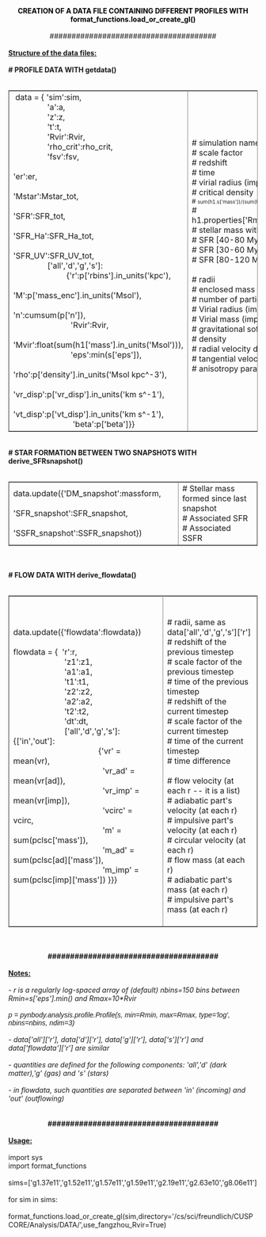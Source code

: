 <div>
<div style="text-align:center"><b><span style="color:rgb(0,0,0)">CREATION OF A DATA FILE CONTAINING DIFFERENT PROFILES WITH format_functions.load_or_create_gl()</span><br>
<br>
</b>######################################<br>
</div>
<br>
<b><u>Structure of the data files: </u><br>
</b><br>
<b># PROFILE DATA WITH getdata()</b><br>
<br>
<table border="1" bordercolor="#888" cellspacing="0" style="border-collapse:collapse;border-color:rgb(136,136,136);border-width:1px">
<tbody>
<tr>
<td style="width:372px;height:384px">&nbsp;data = { 'sim':sim,<br>
<span>&nbsp;&nbsp; &nbsp;</span><span>&nbsp;&nbsp; &nbsp;</span><span>&nbsp;&nbsp; &nbsp;</span><span>&nbsp;&nbsp;&nbsp; </span>'a':a,&nbsp;&nbsp;&nbsp;&nbsp;&nbsp;&nbsp;&nbsp;&nbsp;&nbsp;&nbsp; <br>
&nbsp;<span>&nbsp;&nbsp; &nbsp;</span><span>&nbsp;&nbsp; &nbsp;</span><span>&nbsp;&nbsp; &nbsp;</span><span>&nbsp;&nbsp; </span>'z':z,&nbsp;&nbsp;&nbsp;&nbsp;&nbsp;&nbsp; <br>
<span>&nbsp;&nbsp; &nbsp;</span><span>&nbsp;&nbsp; &nbsp;</span><span>&nbsp;&nbsp; &nbsp;</span><span>&nbsp;&nbsp; &nbsp;</span>'t':t,&nbsp;&nbsp;&nbsp;&nbsp;&nbsp;&nbsp;&nbsp;&nbsp;&nbsp;&nbsp;&nbsp;&nbsp;&nbsp; <br>
<span>&nbsp;&nbsp; &nbsp;</span><span>&nbsp;&nbsp; &nbsp;</span><span>&nbsp;&nbsp; &nbsp;</span><span>&nbsp;&nbsp;&nbsp; </span>'Rvir':Rvir,&nbsp;&nbsp;&nbsp;&nbsp;&nbsp; <br>
<span>&nbsp;&nbsp; &nbsp;</span><span>&nbsp;&nbsp; &nbsp;</span><span>&nbsp;&nbsp; &nbsp;</span><span>&nbsp;&nbsp;&nbsp; </span>'rho_crit':rho_crit,&nbsp;&nbsp;&nbsp;&nbsp;&nbsp;&nbsp;&nbsp;&nbsp;&nbsp;&nbsp; <br>
<span>&nbsp;&nbsp; &nbsp;</span><span>&nbsp;&nbsp; &nbsp;</span><span>&nbsp;&nbsp; &nbsp;</span><span>&nbsp;&nbsp;&nbsp; </span>'fsv':fsv,&nbsp;&nbsp;&nbsp;&nbsp;&nbsp;&nbsp;&nbsp;&nbsp;&nbsp;&nbsp;&nbsp;&nbsp;&nbsp;&nbsp;&nbsp;&nbsp;&nbsp;&nbsp;&nbsp;&nbsp; <br>
<span>&nbsp;&nbsp; &nbsp;</span><span>&nbsp;&nbsp; &nbsp;</span><span>&nbsp;&nbsp; &nbsp;</span><span>&nbsp;&nbsp;&nbsp; </span>'er':er,&nbsp;&nbsp;&nbsp;&nbsp;&nbsp;&nbsp;&nbsp;&nbsp;&nbsp;&nbsp;&nbsp;&nbsp;&nbsp;&nbsp;&nbsp;&nbsp;&nbsp;&nbsp;&nbsp;&nbsp;&nbsp;&nbsp;&nbsp;&nbsp;&nbsp;&nbsp;&nbsp;&nbsp;&nbsp;&nbsp;&nbsp;&nbsp;&nbsp;&nbsp;&nbsp;&nbsp;&nbsp;&nbsp;&nbsp;&nbsp;&nbsp;&nbsp;&nbsp;&nbsp;&nbsp;&nbsp;&nbsp;&nbsp;&nbsp;&nbsp;&nbsp;&nbsp;&nbsp;&nbsp;&nbsp;&nbsp;&nbsp;&nbsp;&nbsp;&nbsp;&nbsp;&nbsp;&nbsp;&nbsp;&nbsp;&nbsp;&nbsp; <br>
<span>&nbsp;&nbsp; &nbsp;</span><span>&nbsp;&nbsp; &nbsp;</span><span>&nbsp;&nbsp; &nbsp;</span><span>&nbsp;&nbsp;&nbsp; </span>'Mstar':Mstar_tot,&nbsp;&nbsp;&nbsp;&nbsp;&nbsp;&nbsp;&nbsp;&nbsp;&nbsp;&nbsp;&nbsp;&nbsp;&nbsp;&nbsp;&nbsp;&nbsp;&nbsp;&nbsp;&nbsp;&nbsp;&nbsp;&nbsp;&nbsp;&nbsp;&nbsp;&nbsp;&nbsp;&nbsp;&nbsp;&nbsp;&nbsp;&nbsp;&nbsp;&nbsp;&nbsp;&nbsp;&nbsp;&nbsp;&nbsp;&nbsp;&nbsp;&nbsp;&nbsp;&nbsp;&nbsp; <br>
<span>&nbsp;&nbsp; &nbsp;</span><span>&nbsp;&nbsp; &nbsp;</span><span>&nbsp;&nbsp; &nbsp;</span><span>&nbsp;&nbsp;&nbsp; </span>'SFR':SFR_tot,&nbsp;&nbsp;&nbsp;&nbsp;&nbsp;&nbsp;&nbsp;&nbsp;&nbsp;&nbsp;&nbsp;&nbsp;&nbsp;&nbsp;&nbsp;&nbsp;&nbsp;&nbsp;&nbsp;&nbsp;&nbsp;&nbsp;&nbsp;&nbsp;&nbsp;&nbsp;&nbsp;&nbsp;&nbsp;&nbsp;&nbsp;&nbsp;&nbsp;&nbsp;&nbsp;&nbsp;&nbsp;&nbsp;&nbsp;&nbsp;&nbsp;&nbsp;&nbsp;&nbsp;&nbsp;&nbsp;&nbsp;&nbsp;&nbsp;&nbsp;&nbsp;&nbsp; <br>
<span>&nbsp;&nbsp; &nbsp;</span><span>&nbsp;&nbsp; &nbsp;</span><span>&nbsp;&nbsp; &nbsp;</span><span>&nbsp;&nbsp;&nbsp; </span>'SFR_Ha':SFR_Ha_tot,&nbsp;&nbsp;&nbsp;&nbsp;&nbsp;&nbsp;&nbsp;&nbsp;&nbsp;&nbsp;&nbsp;&nbsp;&nbsp;&nbsp;&nbsp;&nbsp;&nbsp;&nbsp;&nbsp;&nbsp;&nbsp;&nbsp;&nbsp;&nbsp;&nbsp;&nbsp;&nbsp;&nbsp;&nbsp;&nbsp;&nbsp;&nbsp;&nbsp;&nbsp;&nbsp;&nbsp; <br>
<span>&nbsp;&nbsp; &nbsp;</span><span>&nbsp;&nbsp; &nbsp;</span><span>&nbsp;&nbsp; &nbsp;</span><span>&nbsp;&nbsp;&nbsp; </span>'SFR_UV':SFR_UV_tot,&nbsp;&nbsp;&nbsp;&nbsp;&nbsp;&nbsp;&nbsp;&nbsp;&nbsp;&nbsp;&nbsp;&nbsp;&nbsp;&nbsp;&nbsp;&nbsp;&nbsp;&nbsp;&nbsp;&nbsp;&nbsp;&nbsp;&nbsp;&nbsp;&nbsp;&nbsp;&nbsp;&nbsp;&nbsp;&nbsp;&nbsp;&nbsp;&nbsp;&nbsp;&nbsp;&nbsp; <br>
<span>&nbsp;&nbsp; &nbsp;</span><span>&nbsp;&nbsp; &nbsp;</span><span>&nbsp;&nbsp; &nbsp;</span><span>&nbsp;&nbsp;&nbsp; </span>['all','d','g','s']:<br>
<span>&nbsp;&nbsp; &nbsp;</span><span>&nbsp;&nbsp; &nbsp;</span><span>&nbsp;&nbsp; &nbsp;</span><span>&nbsp;&nbsp;&nbsp;&nbsp;&nbsp;&nbsp;&nbsp;&nbsp;&nbsp;&nbsp;&nbsp;&nbsp; </span>{'r':p['rbins'].in_units('kpc'),<br>
<span>&nbsp;&nbsp; &nbsp;</span><span>&nbsp;&nbsp; &nbsp;</span><span>&nbsp;&nbsp; &nbsp;</span><span>&nbsp;&nbsp;&nbsp;&nbsp;&nbsp;&nbsp;&nbsp;&nbsp;&nbsp;&nbsp;&nbsp;&nbsp;&nbsp;&nbsp; </span>'M':p['mass_enc'].in_units('Msol'),<br>
<span>&nbsp;&nbsp; &nbsp;</span><span>&nbsp;&nbsp; &nbsp;</span><span>&nbsp;&nbsp; &nbsp;</span><span>&nbsp;&nbsp;&nbsp;&nbsp;&nbsp;&nbsp;&nbsp;&nbsp;&nbsp;&nbsp;&nbsp;&nbsp;&nbsp;&nbsp; </span>'n':cumsum(p['n']),&nbsp;&nbsp;&nbsp;&nbsp;&nbsp;&nbsp;&nbsp;&nbsp;&nbsp;&nbsp;&nbsp;&nbsp;&nbsp;&nbsp;&nbsp;&nbsp;&nbsp;&nbsp;&nbsp;&nbsp;&nbsp;&nbsp;&nbsp;&nbsp;&nbsp;&nbsp;&nbsp; &nbsp; &nbsp; &nbsp;&nbsp; <br>
<span>&nbsp;&nbsp; &nbsp;</span><span>&nbsp;&nbsp; &nbsp;</span><span>&nbsp;&nbsp; &nbsp;</span><span>&nbsp;&nbsp;&nbsp;&nbsp;&nbsp;&nbsp;&nbsp;&nbsp;&nbsp;&nbsp;&nbsp;&nbsp;&nbsp;&nbsp; </span>'Rvir':Rvir,<br>
<span>&nbsp;&nbsp; &nbsp;</span><span>&nbsp;&nbsp; &nbsp;</span><span>&nbsp;&nbsp; &nbsp;</span><span>&nbsp;&nbsp;&nbsp;&nbsp;&nbsp;&nbsp;&nbsp;&nbsp;&nbsp;&nbsp;&nbsp;&nbsp;&nbsp;&nbsp; </span>'Mvir':float(sum(h1['mass'].in_units('Msol'))), <br>
<span>&nbsp;&nbsp; &nbsp;</span><span>&nbsp;&nbsp; &nbsp;</span><span>&nbsp;&nbsp; &nbsp;</span><span>&nbsp;&nbsp;&nbsp;&nbsp;&nbsp;&nbsp;&nbsp;&nbsp;&nbsp;&nbsp;&nbsp;&nbsp;&nbsp;&nbsp; </span>'eps':min(s['eps']),<br>
<span>&nbsp;&nbsp; &nbsp;</span><span>&nbsp;&nbsp; &nbsp;</span><span>&nbsp;&nbsp; &nbsp;</span><span>&nbsp;&nbsp;&nbsp;&nbsp;&nbsp;&nbsp;&nbsp;&nbsp;&nbsp;&nbsp;&nbsp;&nbsp;&nbsp;&nbsp;&nbsp; </span>'rho':p['density'].in_units('Msol kpc^-3'), <span>&nbsp;&nbsp; &nbsp;</span><span>&nbsp;&nbsp; &nbsp;</span><span>&nbsp;&nbsp; &nbsp;</span><span>&nbsp;&nbsp;&nbsp;&nbsp;&nbsp;&nbsp;&nbsp;&nbsp;&nbsp;&nbsp;&nbsp;&nbsp;&nbsp;&nbsp;&nbsp;&nbsp;&nbsp;&nbsp;&nbsp;&nbsp;&nbsp;&nbsp;&nbsp;&nbsp;&nbsp;&nbsp; </span>'vr_disp':p['vr_disp'].in_units('km s^-1'), <br>
<span>&nbsp;&nbsp; &nbsp;</span><span>&nbsp;&nbsp; &nbsp;</span><span>&nbsp;&nbsp; &nbsp;</span><span>&nbsp;&nbsp;&nbsp;&nbsp;&nbsp;&nbsp;&nbsp;&nbsp;&nbsp;&nbsp;&nbsp;&nbsp;&nbsp;&nbsp;&nbsp; </span>'vt_disp':p['vt_disp'].in_units('km s^-1'),<br>
&nbsp;&nbsp;&nbsp;&nbsp;&nbsp;&nbsp;&nbsp;&nbsp;&nbsp;&nbsp;&nbsp;&nbsp;&nbsp;&nbsp;&nbsp;&nbsp;&nbsp;&nbsp;&nbsp;&nbsp;&nbsp;&nbsp;&nbsp;&nbsp;&nbsp; &nbsp; 'beta':p['beta']}} <br>
</td>
<td style="width:245px;height:384px"># simulation name <br>
# scale factor<br>
# redshift<br>
# time<br>
# virial radius (imprecise)<br>
# critical density<br>
<font size="1"><font size="2"># </font>sum(h1.s['mass'])/(sum(h1['mass'])*fbar)</font><br>
# h1.properties['Rmax']/max(h1['r'])<br>
# stellar mass within 0.15 Rvir<br>
# SFR [40-80 Myr]<br>
# SFR [30-60 Myr]<br>
# SFR [80-120 Myr]<br>
<br>
# radii<br>
# enclosed mass<br>
# number of particles enclosed<br>
# Virial radius (imprecise)<br>
# Virial mass (imprecise)<br>
# gravitational softening length<br>
# density<br>
# radial velocity dispersion<br>
# tangential velocity dispersion<br>
# anisotropy parameter<br>
<br>
</td>
</tr>
</tbody>
</table>
<br>
<b># STAR FORMATION BETWEEN TWO SNAPSHOTS WITH derive_SFRsnapshot()</b><br>
<br>
<table border="1" bordercolor="#888" cellspacing="0" style="border-collapse:collapse;border-color:rgb(136,136,136);border-width:1px">
<tbody>
<tr>
<td style="width:371px;height:16px">data.update({'DM_snapshot':massform,<br>
&nbsp;&nbsp;&nbsp;&nbsp;&nbsp;&nbsp;&nbsp;&nbsp;&nbsp;&nbsp;&nbsp; &nbsp; &nbsp; &nbsp; &nbsp; &nbsp; &nbsp;&nbsp; 'SFR_snapshot':SFR_snapshot,<br>
&nbsp;&nbsp;&nbsp;&nbsp;&nbsp;&nbsp;&nbsp;&nbsp;&nbsp;&nbsp;&nbsp; &nbsp; &nbsp; &nbsp; &nbsp; &nbsp; &nbsp;&nbsp; 'SSFR_snapshot':SSFR_snapshot})</td>
<td style="width:246px;height:16px"># Stellar mass formed since last snapshot<br>
# Associated SFR<br>
# Associated SSFR<br>
</td>
</tr>
</tbody>
</table>
<br>
<br>
<b># FLOW DATA WITH derive_flowdata()</b><br>
<br>
<table border="1" bordercolor="#888" cellspacing="0" style="border-collapse:collapse;border-color:rgb(136,136,136);border-width:1px">
<tbody>
<tr>
<td style="width:373px;height:16px">data.update({'flowdata':flowdata})<br>
<br>
flowdata = {&nbsp; 'r':r,&nbsp;&nbsp;&nbsp;&nbsp;&nbsp; <br>
<span>&nbsp;&nbsp; &nbsp;</span><span>&nbsp;&nbsp; &nbsp;</span><span>&nbsp;&nbsp; &nbsp;</span><span>&nbsp;&nbsp; &nbsp;</span><span>&nbsp;&nbsp; &nbsp;</span><span>&nbsp;&nbsp; &nbsp;</span>'z1':z1,&nbsp;&nbsp;&nbsp; <br>
<span>&nbsp;&nbsp; &nbsp;</span><span>&nbsp;&nbsp; &nbsp;</span><span>&nbsp;&nbsp; &nbsp;</span><span>&nbsp;&nbsp; &nbsp;</span><span>&nbsp;&nbsp; &nbsp;</span><span>&nbsp;&nbsp;&nbsp; </span>'a1':a1,&nbsp; <br>
<span>&nbsp;&nbsp; &nbsp;</span><span>&nbsp;&nbsp; &nbsp;</span><span>&nbsp;&nbsp; &nbsp;</span><span>&nbsp;&nbsp; &nbsp;</span><span>&nbsp;&nbsp; &nbsp;</span><span>&nbsp;&nbsp;&nbsp; </span>'t1':t1,&nbsp;&nbsp;&nbsp; <br>
<span>&nbsp;&nbsp; &nbsp;</span><span>&nbsp;&nbsp; &nbsp;</span><span>&nbsp;&nbsp; &nbsp;</span><span>&nbsp;&nbsp; &nbsp;</span><span>&nbsp;&nbsp; &nbsp;</span><span>&nbsp;&nbsp;&nbsp; </span>'z2':z2,&nbsp; <br>
<span>&nbsp;&nbsp; &nbsp;</span><span>&nbsp;&nbsp; &nbsp;</span><span>&nbsp;&nbsp; &nbsp;</span><span>&nbsp;&nbsp; &nbsp;</span><span>&nbsp;&nbsp; &nbsp;</span><span>&nbsp;&nbsp;&nbsp; </span>'a2':a2, <br>
<span>&nbsp;&nbsp; &nbsp;</span><span>&nbsp;&nbsp; &nbsp;</span><span>&nbsp;&nbsp; &nbsp;</span><span>&nbsp;&nbsp; &nbsp;</span><span>&nbsp;&nbsp; &nbsp;</span><span>&nbsp;&nbsp;&nbsp; </span>'t2':t2, <br>
 <span>&nbsp;&nbsp; &nbsp;</span><span>&nbsp;&nbsp; &nbsp;</span><span>&nbsp;&nbsp; &nbsp;</span><span>&nbsp;&nbsp; &nbsp;</span><span>&nbsp;&nbsp; &nbsp;</span><span>&nbsp;&nbsp;&nbsp; </span>'dt':dt,&nbsp;&nbsp;&nbsp;&nbsp; <br>
<span>&nbsp;&nbsp; &nbsp;</span><span>&nbsp;&nbsp; &nbsp;</span><span>&nbsp;&nbsp; &nbsp;</span><span>&nbsp;&nbsp; &nbsp;</span><span>&nbsp;&nbsp; &nbsp;</span><span>&nbsp;&nbsp;&nbsp; </span>['all','d','g','s']:{['in','out']:<br>
<span>&nbsp;&nbsp; &nbsp;</span><span>&nbsp;&nbsp; &nbsp;</span><span>&nbsp;&nbsp; &nbsp;</span><span>&nbsp;&nbsp; &nbsp;</span><span>&nbsp;&nbsp; &nbsp;</span><span>&nbsp;&nbsp;&nbsp; <span>&nbsp;&nbsp; &nbsp;</span><span>&nbsp;&nbsp; &nbsp;</span><span>&nbsp;&nbsp; &nbsp;</span><span>&nbsp;&nbsp; &nbsp;</span></span>{'vr' = mean(vr), <br>
<span>&nbsp;&nbsp; &nbsp;</span><span>&nbsp;&nbsp; &nbsp;</span><span>&nbsp;&nbsp; &nbsp;</span><span>&nbsp;&nbsp; &nbsp;</span><span>&nbsp;&nbsp; &nbsp;</span><span>&nbsp;&nbsp;&nbsp; <span>&nbsp;&nbsp; &nbsp;</span><span>&nbsp;&nbsp; &nbsp;</span><span>&nbsp;&nbsp; &nbsp;</span><span>&nbsp;&nbsp;&nbsp;&nbsp;&nbsp; </span></span>'vr_ad' = mean(vr[ad]),&nbsp;&nbsp;&nbsp; <br>
 <span>&nbsp;&nbsp; &nbsp;</span><span>&nbsp;&nbsp; &nbsp;</span><span>&nbsp;&nbsp; &nbsp;</span><span>&nbsp;&nbsp; &nbsp;</span><span>&nbsp;&nbsp; &nbsp;</span><span>&nbsp;&nbsp;&nbsp; <span>&nbsp;&nbsp; &nbsp;</span><span>&nbsp;&nbsp; &nbsp;</span><span>&nbsp;&nbsp; &nbsp;</span><span>&nbsp;&nbsp;&nbsp;&nbsp;&nbsp; </span></span>'vr_imp' = mean(vr[imp]),<br>
 <span>&nbsp;&nbsp; &nbsp;</span><span>&nbsp;&nbsp; &nbsp;</span><span>&nbsp;&nbsp; &nbsp;</span><span>&nbsp;&nbsp; &nbsp;</span><span>&nbsp;&nbsp; &nbsp;</span><span>&nbsp;&nbsp;&nbsp; <span>&nbsp;&nbsp; &nbsp;</span><span>&nbsp;&nbsp; &nbsp;</span><span>&nbsp;&nbsp; &nbsp;</span><span>&nbsp;&nbsp;&nbsp;&nbsp;&nbsp; </span></span>'vcirc' = vcirc,&nbsp;&nbsp;&nbsp; <br>
 <span>&nbsp;&nbsp; &nbsp;</span><span>&nbsp;&nbsp; &nbsp;</span><span>&nbsp;&nbsp; &nbsp;</span><span>&nbsp;&nbsp; &nbsp;</span><span>&nbsp;&nbsp; &nbsp;</span><span>&nbsp;&nbsp;&nbsp; <span>&nbsp;&nbsp; &nbsp;</span><span>&nbsp;&nbsp; &nbsp;</span><span>&nbsp;&nbsp; &nbsp;</span><span>&nbsp;&nbsp;&nbsp;&nbsp;&nbsp; </span></span>'m' = sum(pclsc['mass']), <br>
<span>&nbsp;&nbsp; &nbsp;</span><span>&nbsp;&nbsp; &nbsp;</span><span>&nbsp;&nbsp; &nbsp;</span><span>&nbsp;&nbsp; &nbsp;</span><span>&nbsp;&nbsp; &nbsp;</span><span>&nbsp;&nbsp;&nbsp; <span>&nbsp;&nbsp; &nbsp;</span><span>&nbsp;&nbsp; &nbsp;</span><span>&nbsp;&nbsp; &nbsp;</span><span>&nbsp;&nbsp;&nbsp;&nbsp;&nbsp; </span></span>'m_ad' = sum(pclsc[ad]['mass']), <br>
<span>&nbsp;&nbsp; &nbsp;</span><span>&nbsp;&nbsp; &nbsp;</span><span>&nbsp;&nbsp; &nbsp;</span><span>&nbsp;&nbsp; &nbsp;</span><span>&nbsp;&nbsp; &nbsp;</span><span>&nbsp;&nbsp;&nbsp; <span>&nbsp;&nbsp; &nbsp;</span><span>&nbsp;&nbsp; &nbsp;</span><span>&nbsp;&nbsp; &nbsp;</span><span>&nbsp;&nbsp;&nbsp;&nbsp;&nbsp; </span></span>'m_imp' = sum(pclsc[imp]['mass']) }}}<br>
<br>
</td>
<td style="width:244px;height:16px">&nbsp;<br>
<br>
# radii, same as data['all','d','g','s']['r']<br>
# redshift of the previous timestep<br>
# scale factor of the previous timestep<br>
# time of the previous timestep<br>
# redshift of the current timestep<br>
# scale factor of the current timestep<br>
# time of the current timestep<br>
# time difference<br>
<br>
# flow velocity (at each r -- it is a list)<br>
# adiabatic part's velocity (at each r)<br>
# impulsive part's velocity (at each r)<br>
# circular velocity (at each r)<br>
# flow mass (at each r)<br>
# adiabatic part's mass (at each r)<br>
# impulsive part's mass (at each r)<br>
<br>
</td>
</tr>
</tbody>
</table>
<b><br>
</b><br>
<div style="text-align:center"><b>######################################</b><br>
</div>
<br>
<b><u>Notes: </u><br>
<i><br>
</i></b><i>- r is a regularly log-spaced array of (default) nbins=150 bins between Rmin=s['eps'].min() and Rmax=10*Rvir<br>
<br>
<span style="font-family:arial,sans-serif">p = pynbody.analysis.profile.Profile(s, min=Rmin, max=Rmax, type='log', nbins=nbins, ndim=3)</span><br>
&nbsp; <br>
- data['all']['r'], data['d']['r'], data['g']['r'], data['s']['r'] and data['flowdata']['r'] are similar<br>
<br>
- quantities are defined for the following components: 'all','d' (dark matter),'g' (gas) and 's' (stars)<br>
<br>
- in flowdata, such quantities are separated between 'in' (incoming) and 'out' (outflowing)<br>
</i><br>
&nbsp; <br>
<div style="text-align:center"><b>######################################</b><br>
</div>
<br>
</div>
<u><b>Usage:</b></u><br>
<span><br>
import sys<br>
import format_functions<br>
<br>
sims=['g1.37e11','g1.52e11','g1.57e11','g1.59e11','g2.19e11','g2.63e10','g8.06e11']<br>
<br>
for sim in sims:<br>
&nbsp;&nbsp;&nbsp; format_functions.load_or_create_gl(sim,directory='/cs/sci/freundlich/CUSPCORE/Analysis/DATA/',use_fangzhou_Rvir=True)<br>
<br>
</span>

